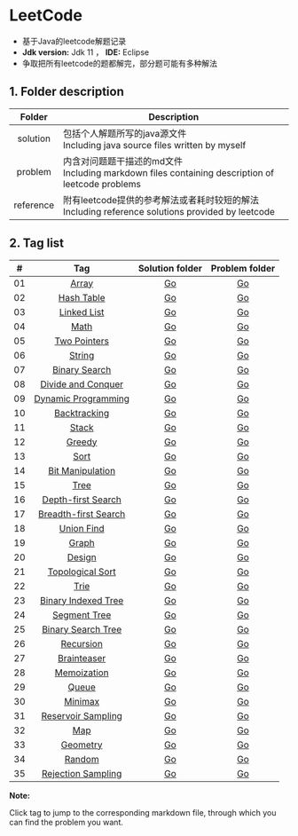 # LeetCode

* 基于Java的leetcode解题记录
* **Jdk version:** Jdk 11  ，  **IDE:** Eclipse
* 争取把所有leetcode的题都解完，部分题可能有多种解法

## 1. Folder description  

| Folder |	Description |
| :--: | ---- |
| solution |	包括个人解题所写的java源文件  <br>Including java source files written by myself |
| problem |	内含对问题题干描述的md文件  <br>Including markdown files containing description of leetcode problems |
| reference | 附有leetcode提供的参考解法或者耗时较短的解法  <br>Including reference solutions provided by leetcode |


## 2. Tag list  

| # | Tag | Solution folder | Problem folder |
| :----: | :----: | :----: | :----: |
| 01 | [Array](https://github.com/Apollo4634/LeetCode/blob/master/solution/array/array.md) | [Go](https://github.com/Apollo4634/LeetCode/tree/master/solution/array) | [Go](https://github.com/Apollo4634/LeetCode/tree/master/problem/array) |
| 02 | [Hash Table](https://github.com/Apollo4634/LeetCode/blob/master/solution/hash_table/hash_table.md) | [Go](https://github.com/Apollo4634/LeetCode/tree/master/solution/hash_table) | [Go](https://github.com/Apollo4634/LeetCode/tree/master/problem/hash_table) |
| 03 | [Linked List](https://github.com/Apollo4634/LeetCode/blob/master/solution/linked_list/linked_list.md) | [Go](https://github.com/Apollo4634/LeetCode/tree/master/solution/linked_list) | [Go](https://github.com/Apollo4634/LeetCode/tree/master/problem/linked_list) |
| 04 | [Math](https://github.com/Apollo4634/LeetCode/blob/master/solution/math/math.md) | [Go](https://github.com/Apollo4634/LeetCode/tree/master/solution/math)| [Go](https://github.com/Apollo4634/LeetCode/tree/master/problem/math) |
| 05 | [Two Pointers](https://github.com/Apollo4634/LeetCode/blob/master/solution/two_pointers/two_pointers.md) |[Go](https://github.com/Apollo4634/LeetCode/tree/master/solution/two_pointers)|[Go](https://github.com/Apollo4634/LeetCode/tree/master/problem/two_pointers)|
| 06 | [String](https://github.com/Apollo4634/LeetCode/blob/master/solution/string/string.md) |[Go](https://github.com/Apollo4634/LeetCode/tree/master/solution/string)|[Go](https://github.com/Apollo4634/LeetCode/tree/master/problem/string)|
| 07 | [Binary Search](https://github.com/Apollo4634/LeetCode/blob/master/solution/binary_search/binary_search.md) |[Go](https://github.com/Apollo4634/LeetCode/tree/master/solution/binary_search)|[Go](https://github.com/Apollo4634/LeetCode/tree/master/problem/binary_search)|
| 08 | [Divide and Conquer](https://github.com/Apollo4634/LeetCode/blob/master/solution/divide_and_conquer/divide_and_conquer.md) |[Go](https://github.com/Apollo4634/LeetCode/tree/master/solution/divide_and_conquer)|[Go](https://github.com/Apollo4634/LeetCode/tree/master/problem/divide_and_conquer)|
| 09 | [Dynamic Programming](https://github.com/Apollo4634/LeetCode/blob/master/solution/dynamic_programming/dynamic_programming.md) |[Go](https://github.com/Apollo4634/LeetCode/tree/master/solution/dynamic_programming)|[Go](https://github.com/Apollo4634/LeetCode/tree/master/problem/dynamic_programming)|
| 10 | [Backtracking](https://github.com/Apollo4634/LeetCode/blob/master/solution/backtracking/backtracking.md) |[Go](https://github.com/Apollo4634/LeetCode/tree/master/solution/backtracking)|[Go](https://github.com/Apollo4634/LeetCode/tree/master/problem/backtracking)|
| 11 | [Stack](https://github.com/Apollo4634/LeetCode/blob/master/solution/stack/stack.md) |[Go](https://github.com/Apollo4634/LeetCode/tree/master/solution/stack)|[Go](https://github.com/Apollo4634/LeetCode/tree/master/problem/stack)|
| 12 | [Greedy](https://github.com/Apollo4634/LeetCode/blob/master/solution/greedy/greedy.md) |[Go](https://github.com/Apollo4634/LeetCode/tree/master/solution/greedy)|[Go](https://github.com/Apollo4634/LeetCode/tree/master/problem/greedy)|
| 13 | [Sort](https://github.com/Apollo4634/LeetCode/blob/master/solution/sort/sort.md) |[Go](https://github.com/Apollo4634/LeetCode/tree/master/solution/sort)|[Go](https://github.com/Apollo4634/LeetCode/tree/master/problem/sort)|
| 14 | [Bit Manipulation](https://github.com/Apollo4634/LeetCode/blob/master/solution/bit_manipulation/bit_manipulation.md) |[Go](https://github.com/Apollo4634/LeetCode/tree/master/solution/bit_manipulation)|[Go](https://github.com/Apollo4634/LeetCode/tree/master/problem/bit_manipulation)|
| 15 | [Tree](https://github.com/Apollo4634/LeetCode/blob/master/solution/tree/tree.md) |[Go](https://github.com/Apollo4634/LeetCode/tree/master/solution/tree)|[Go](https://github.com/Apollo4634/LeetCode/tree/master/problem/tree)|
| 16 | [Depth-first Search](https://github.com/Apollo4634/LeetCode/blob/master/solution/depth_first_search/depth_first_search.md) |[Go](https://github.com/Apollo4634/LeetCode/tree/master/solution/depth_first_search)|[Go](https://github.com/Apollo4634/LeetCode/tree/master/problem/depth_first_search)|
| 17 | [Breadth-first Search](https://github.com/Apollo4634/LeetCode/blob/master/solution/breadth_first_search/breadth_first_search.md) |[Go](https://github.com/Apollo4634/LeetCode/tree/master/solution/breadth_first_search)|[Go](https://github.com/Apollo4634/LeetCode/tree/master/problem/breadth_first_search)|
| 18 | [Union Find](https://github.com/Apollo4634/LeetCode/blob/master/solution/union_find/union_find.md) |[Go](https://github.com/Apollo4634/LeetCode/tree/master/solution/union_find)|[Go](https://github.com/Apollo4634/LeetCode/tree/master/problem/union_find)|
| 19 | [Graph](https://github.com/Apollo4634/LeetCode/blob/master/solution/graph/graph.md) |[Go](https://github.com/Apollo4634/LeetCode/tree/master/solution/graph)|[Go](https://github.com/Apollo4634/LeetCode/tree/master/problem/graph)|
| 20 | [Design](https://github.com/Apollo4634/LeetCode/blob/master/solution/design/design.md) |[Go](https://github.com/Apollo4634/LeetCode/tree/master/solution/design)|[Go](https://github.com/Apollo4634/LeetCode/tree/master/problem/design)|
| 21 | [Topological Sort](https://github.com/Apollo4634/LeetCode/blob/master/solution/topological_sort/topological_sort.md) |[Go](https://github.com/Apollo4634/LeetCode/tree/master/solution/topological_sort)|[Go](https://github.com/Apollo4634/LeetCode/tree/master/problem/topological_sort)|
| 22 | [Trie](https://github.com/Apollo4634/LeetCode/blob/master/solution/trie/trie.md) |[Go](https://github.com/Apollo4634/LeetCode/tree/master/solution/trie)|[Go](https://github.com/Apollo4634/LeetCode/tree/reference/problem/trie)|
| 23 | [Binary Indexed Tree](https://github.com/Apollo4634/LeetCode/blob/master/solution/binary_indexed_tree/binary_indexed_tree.md) |[Go](https://github.com/Apollo4634/LeetCode/tree/master/solution/binary_indexed_tree)|[Go](https://github.com/Apollo4634/LeetCode/tree/master/problem/binary_indexed_tree)|
| 24 | [Segment Tree](https://github.com/Apollo4634/LeetCode/blob/master/solution/segment_tree/segment_tree.md) |[Go](https://github.com/Apollo4634/LeetCode/tree/master/solution/segment_tree)|[Go](https://github.com/Apollo4634/LeetCode/tree/master/problem/segment_tree)|
| 25 | [Binary Search Tree](https://github.com/Apollo4634/LeetCode/blob/master/solution/binary_search_tree/binary_search_tree.md) |[Go](https://github.com/Apollo4634/LeetCode/tree/master/solution/binary_search_tree)|[Go](https://github.com/Apollo4634/LeetCode/tree/master/problem/binary_search_tree)|
| 26 | [Recursion](https://github.com/Apollo4634/LeetCode/blob/master/solution/recursion/recursion.md) |[Go](https://github.com/Apollo4634/LeetCode/tree/master/solution/recursion)|[Go](https://github.com/Apollo4634/LeetCode/tree/master/problem/recursion)|
| 27 | [Brainteaser](https://github.com/Apollo4634/LeetCode/blob/master/solution/brainteaser) |[Go](https://github.com/Apollo4634/LeetCode/tree/master/solution/brainteaser)|[Go](https://github.com/Apollo4634/LeetCode/tree/master/problem/brainteaser)|
| 28 | [Memoization](https://github.com/Apollo4634/LeetCode/blob/master/solution/memoization/memoization.md) |[Go](https://github.com/Apollo4634/LeetCode/tree/master/solution/memoization)|[Go](https://github.com/Apollo4634/LeetCode/tree/master/problem/memoization)|
| 29 | [Queue](https://github.com/Apollo4634/LeetCode/blob/master/solution/queue/queue.md) |[Go](https://github.com/Apollo4634/LeetCode/tree/master/solution/queue)|[Go](https://github.com/Apollo4634/LeetCode/tree/master/problem/queue)|
| 30 | [Minimax](https://github.com/Apollo4634/LeetCode/blob/master/solution/minimax/minimax.md) |[Go](https://github.com/Apollo4634/LeetCode/tree/master/solution/minimax)|[Go](https://github.com/Apollo4634/LeetCode/tree/master/problem/minimax)|
| 31 | [Reservoir Sampling](https://github.com/Apollo4634/LeetCode/blob/master/solution/reservoir_sampling.md) |[Go](https://github.com/Apollo4634/LeetCode/tree/master/solution/reservoir_sampling)|[Go](https://github.com/Apollo4634/LeetCode/tree/master/problem/reservoir_sampling)|
| 32 | [Map](https://github.com/Apollo4634/LeetCode/blob/master/solution/map/map.md) |[Go](https://github.com/Apollo4634/LeetCode/tree/master/solution/map)|[Go](https://github.com/Apollo4634/LeetCode/tree/master/problem/map)|
| 33 | [Geometry](https://github.com/Apollo4634/LeetCode/blob/master/solution/geometry/geometry.md) |[Go](https://github.com/Apollo4634/LeetCode/tree/master/solution/geometry)|[Go](https://github.com/Apollo4634/LeetCode/tree/master/problem/geometry)|
| 34 | [Random](https://github.com/Apollo4634/LeetCode/blob/master/solution/random/random.md) |[Go](https://github.com/Apollo4634/LeetCode/tree/master/solution/random)|[Go](https://github.com/Apollo4634/LeetCode/tree/master/problem/random)|
| 35 | [Rejection Sampling](https://github.com/Apollo4634/LeetCode/blob/master/solution/rejection_sampling/rejection_sampling.md) |[Go](https://github.com/Apollo4634/LeetCode/tree/master/solution/rejection_sampling)|[Go](https://github.com/Apollo4634/LeetCode/tree/master/problem/rejection_sampling)|

**Note:**  

Click tag to jump to the corresponding markdown file, through which you can find the problem you want.